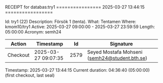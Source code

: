 RECEIPT for databas:try1
================ 2025-03-27 13:44:15 =================

Id:          try1 (22)
Description: Försök 1 (tenta).
What:        Tentamen
Where:       kmom10/try1
Active:      2025-03-27 09:00:00 - 2025-03-27 23:59:59
Length:      05:00:00
Acronym:     semh24

| Action   | Timestamp           | Id    | Signature |
|----------|---------------------|-------|-----------|
| Checkout | 2025-03-27 09:07:35 |  2579 | Seyed Mostafa Mohseni (semh24@student.bth.se) |

Timestamp:        2025-03-27 13:44:15
Current duration: 04:36:40 (05:00:00) (first checkout, last seal)

